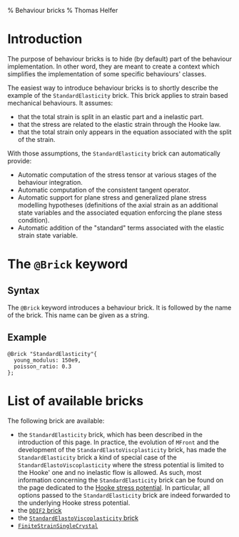 % Behaviour bricks
% Thomas Helfer

# Introduction

The purpose of behaviour bricks is to hide (by default) part of the
behaviour implementation. In other word, they are meant to create a
context which simplifies the implementation of some specific behaviours'
classes.

The easiest way to introduce behaviour bricks is to shortly describe the
example of the `StandardElasticity` brick. This brick applies to strain
based mechanical behaviours. It assumes:

- that the total strain is split in an elastic part and a inelastic
  part.
- that the stress are related to the elastic strain through the Hooke
  law.
- that the total strain only appears in the equation associated with the
  split of the strain.

With those assumptions, the `StandardElasticity` brick can automatically
provide:

- Automatic computation of the stress tensor at various stages of the
  behaviour integration.
- Automatic computation of the consistent tangent operator.
- Automatic support for plane stress and generalized plane stress
  modelling hypotheses (definitions of the axial strain as an
  additional state variables and the associated equation enforcing the
  plane stess condition).
- Automatic addition of the "standard" terms associated
  with the elastic strain state variable.

# The `@Brick` keyword

## Syntax

The `@Brick` keyword introduces a behaviour brick. It is followed by the
name of the brick. This name can be given as a string.


## Example

~~~~{.cpp}
@Brick "StandardElasticity"{
  young_modulus: 150e9,
  poisson_ratio: 0.3
};
~~~~~~~~~~~~~~~~~~~~~~~~~~~~~~



# List of available bricks

The following brick are available:

- the `StandardElasticity` brick, which has been described in the
  introduction of this page. In practice, the evolution of `MFront` and
  the development of the `StandardElastoViscplasticity` brick, has made
  the `StandardElasticity` brick a kind of special case of the
  `StandardElastoViscoplasticity` where the stress potential is limited
  to the Hooke' one and no inelastic flow is allowed. As such, most
  information concerning the `StandardElasticity` brick can be found on
  the page dedicated to the [Hooke stress
  potential](HookeStressPotential.html). In particular, all options passed to
  the `StandardElasticity` brick are indeed forwarded to the underlying
  Hooke stress potential.
- the [`DDIF2` brick](DDIF2Brick.html)
- the [`StandardElastoViscoplasticity` brick](StandardElastoViscoPlasticityBrick.html)
- [`FiniteStrainSingleCrystal`](finitestrainsinglecrystal.html)
